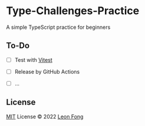 # Type-Challenges-Practice

A simple TypeScript practice for beginners

## To-Do

- [ ] Test with [Vitest](https://vitest.dev/)

- [ ] Release by GitHub Actions

- [ ] ...


## License

[MIT](./LICENSE) License © 2022 [Leon Fong](https://github.com/ooohmydawn)
